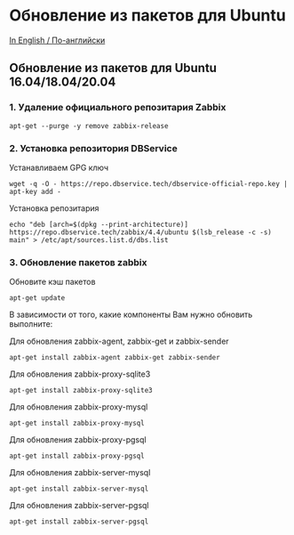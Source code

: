 # Обновление из пакетов для Ubuntu

[In English / По-английски](UBUNTUUPDATE.md)

## Обновление из пакетов для Ubuntu 16.04/18.04/20.04

### 1. Удаление официального репозитария Zabbix

~~~~
apt-get --purge -y remove zabbix-release
~~~~

### 2. Установка репозитория DBService

Устанавливаем GPG ключ
~~~~
wget -q -O - https://repo.dbservice.tech/dbservice-official-repo.key | apt-key add -
~~~~

Установка репозитария
~~~~
echo "deb [arch=$(dpkg --print-architecture)] https://repo.dbservice.tech/zabbix/4.4/ubuntu $(lsb_release -c -s) main" > /etc/apt/sources.list.d/dbs.list
~~~~

### 3. Обновление пакетов zabbix

Обновите кэш пакетов
~~~~
apt-get update
~~~~

В зависимости от того, какие компоненты Вам нужно обновить выполните:

Для обновления zabbix-agent, zabbix-get и zabbix-sender
~~~~
apt-get install zabbix-agent zabbix-get zabbix-sender
~~~~

Для обновления zabbix-proxy-sqlite3
~~~~
apt-get install zabbix-proxy-sqlite3
~~~~

Для обновления zabbix-proxy-mysql
~~~~
apt-get install zabbix-proxy-mysql
~~~~

Для обновления zabbix-proxy-pgsql
~~~~
apt-get install zabbix-proxy-pgsql
~~~~

Для обновления zabbix-server-mysql
~~~~
apt-get install zabbix-server-mysql
~~~~

Для обновления zabbix-server-pgsql
~~~~
apt-get install zabbix-server-pgsql
~~~~

